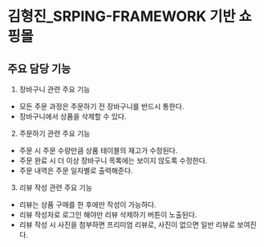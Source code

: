 # 김형진_SRPING-FRAMEWORK 기반 쇼핑몰

## 주요 담당 기능

1. 장바구니 관련 주요 기능
- 모든 주문 과정은 주문하기 전 장바구니를 반드시 통한다.
- 장바구니에서 상품을 삭제할 수 있다. 
2. 주문하기 관련 주요 기능
- 주문 시 주문 수량만큼 상품 테이블의 재고가 수정된다. 
- 주문 완료 시 더 이상 장바구니 목록에는 보이지 않도록 수정한다. 
- 주문 내역은 주문 일자별로 출력해준다. 
3. 리뷰 작성 관련 주요 기능
- 리뷰는 상품 구매를 한 후에만 작성이 가능하다. 
- 리뷰 작성자로 로그인 해야만 리뷰 삭제하기 버튼이 노출된다. 
- 리뷰 작성 시 사진을 첨부하면 프리미엄 리뷰로, 사진이 없으면 일반 리뷰로 보여진다.
